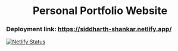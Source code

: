 <h1 align="center"> Personal Portfolio Website </h1>

### Deployment link: https://siddharth-shankar.netlify.app/

[![Netlify Status](https://api.netlify.com/api/v1/badges/b6213274-fb51-4ff6-9e0f-d99ee66b4b9e/deploy-status)](https://app.netlify.com/sites/siddharth-shankar/deploys)
